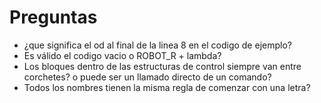 # Preguntas

+ ¿que significa el od al final de la linea 8 en el codigo de ejemplo?
+ Es válido el codigo vacio o ROBOT_R + lambda?
+ Los bloques dentro de las estructuras de control siempre van entre corchetes? o puede ser un llamado directo de un comando?
+ Todos los nombres tienen la misma regla de comenzar con una letra?
